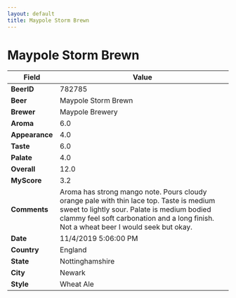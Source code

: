 ```yaml
---
layout: default
title: Maypole Storm Brewn
---
```


# Maypole Storm Brewn

| Field         | Value     |
|---------------|-----------|
| **BeerID** | 782785 |
| **Beer** | Maypole Storm Brewn |
| **Brewer** | Maypole Brewery |
| **Aroma** | 6.0 |
| **Appearance** | 4.0 |
| **Taste** | 6.0 |
| **Palate** | 4.0 |
| **Overall** | 12.0 |
| **MyScore** | 3.2 |
| **Comments** | Aroma has strong mango note. Pours cloudy orange pale with thin lace top. Taste is medium sweet to lightly sour. Palate is medium bodied clammy feel soft carbonation and a long finish. Not a wheat beer I would seek but okay. |
| **Date** | 11/4/2019 5:06:00 PM |
| **Country** | England |
| **State** | Nottinghamshire |
| **City** | Newark |
| **Style** | Wheat Ale |
